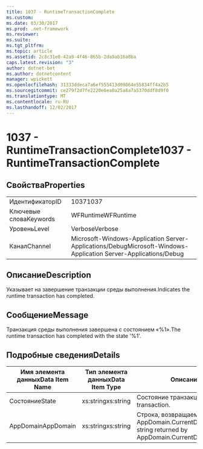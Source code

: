 ```yaml
---
title: 1037 - RuntimeTransactionComplete
ms.custom: 
ms.date: 03/30/2017
ms.prod: .net-framework
ms.reviewer: 
ms.suite: 
ms.tgt_pltfrm: 
ms.topic: article
ms.assetid: 2c8c31e0-42a9-4f46-865b-2da9ab16a0ba
caps.latest.revision: "3"
author: dotnet-bot
ms.author: dotnetcontent
manager: wpickett
ms.openlocfilehash: 31333ddeca7a6ef555413d09864e55834ff4a2b5
ms.sourcegitcommit: ce279f2d7fe2220e6ea0a25a8a7a5370ddf8d9f0
ms.translationtype: MT
ms.contentlocale: ru-RU
ms.lasthandoff: 12/02/2017
---
```

# <a name="1037---runtimetransactioncomplete"></a><span data-ttu-id="85db5-102">1037 - RuntimeTransactionComplete</span><span class="sxs-lookup"><span data-stu-id="85db5-102">1037 - RuntimeTransactionComplete</span></span>
## <a name="properties"></a><span data-ttu-id="85db5-103">Свойства</span><span class="sxs-lookup"><span data-stu-id="85db5-103">Properties</span></span>  
  
|||  
|-|-|  
|<span data-ttu-id="85db5-104">Идентификатор</span><span class="sxs-lookup"><span data-stu-id="85db5-104">ID</span></span>|<span data-ttu-id="85db5-105">1037</span><span class="sxs-lookup"><span data-stu-id="85db5-105">1037</span></span>|  
|<span data-ttu-id="85db5-106">Ключевые слова</span><span class="sxs-lookup"><span data-stu-id="85db5-106">Keywords</span></span>|<span data-ttu-id="85db5-107">WFRuntime</span><span class="sxs-lookup"><span data-stu-id="85db5-107">WFRuntime</span></span>|  
|<span data-ttu-id="85db5-108">Уровень</span><span class="sxs-lookup"><span data-stu-id="85db5-108">Level</span></span>|<span data-ttu-id="85db5-109">Verbose</span><span class="sxs-lookup"><span data-stu-id="85db5-109">Verbose</span></span>|  
|<span data-ttu-id="85db5-110">Канал</span><span class="sxs-lookup"><span data-stu-id="85db5-110">Channel</span></span>|<span data-ttu-id="85db5-111">Microsoft-Windows-Application Server-Applications/Debug</span><span class="sxs-lookup"><span data-stu-id="85db5-111">Microsoft-Windows-Application Server-Applications/Debug</span></span>|  
  
## <a name="description"></a><span data-ttu-id="85db5-112">Описание</span><span class="sxs-lookup"><span data-stu-id="85db5-112">Description</span></span>  
 <span data-ttu-id="85db5-113">Указывает на завершение транзакции среды выполнения.</span><span class="sxs-lookup"><span data-stu-id="85db5-113">Indicates the runtime transaction has completed.</span></span>  
  
## <a name="message"></a><span data-ttu-id="85db5-114">Сообщение</span><span class="sxs-lookup"><span data-stu-id="85db5-114">Message</span></span>  
 <span data-ttu-id="85db5-115">Транзакция среды выполнения завершена с состоянием «%1».</span><span class="sxs-lookup"><span data-stu-id="85db5-115">The runtime transaction has completed with the state '%1'.</span></span>  
  
## <a name="details"></a><span data-ttu-id="85db5-116">Подробные сведения</span><span class="sxs-lookup"><span data-stu-id="85db5-116">Details</span></span>  
  
|<span data-ttu-id="85db5-117">Имя элемента данных</span><span class="sxs-lookup"><span data-stu-id="85db5-117">Data Item Name</span></span>|<span data-ttu-id="85db5-118">Тип элемента данных</span><span class="sxs-lookup"><span data-stu-id="85db5-118">Data Item Type</span></span>|<span data-ttu-id="85db5-119">Описание</span><span class="sxs-lookup"><span data-stu-id="85db5-119">Description</span></span>|  
|--------------------|--------------------|-----------------|  
|<span data-ttu-id="85db5-120">Состояние</span><span class="sxs-lookup"><span data-stu-id="85db5-120">State</span></span>|<span data-ttu-id="85db5-121">xs:string</span><span class="sxs-lookup"><span data-stu-id="85db5-121">xs:string</span></span>|<span data-ttu-id="85db5-122">Состояние транзакции.</span><span class="sxs-lookup"><span data-stu-id="85db5-122">The state of the transaction.</span></span>|  
|<span data-ttu-id="85db5-123">AppDomain</span><span class="sxs-lookup"><span data-stu-id="85db5-123">AppDomain</span></span>|<span data-ttu-id="85db5-124">xs:string</span><span class="sxs-lookup"><span data-stu-id="85db5-124">xs:string</span></span>|<span data-ttu-id="85db5-125">Строка, возвращаемая AppDomain.CurrentDomain.FriendlyName.</span><span class="sxs-lookup"><span data-stu-id="85db5-125">The string returned by AppDomain.CurrentDomain.FriendlyName.</span></span>|
